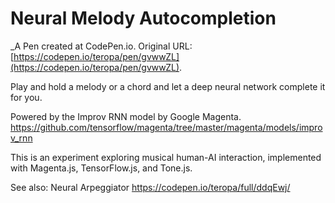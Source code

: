 # Neural Melody Autocompletion
 _A Pen created at CodePen.io. Original URL: [https://codepen.io/teropa/pen/gvwwZL](https://codepen.io/teropa/pen/gvwwZL).

 Play and hold a melody or a chord and let a deep neural network complete it for you.

Powered by the Improv RNN model by Google Magenta. https://github.com/tensorflow/magenta/tree/master/magenta/models/improv_rnn

This is an experiment exploring musical human-AI interaction, implemented with Magenta.js, TensorFlow.js, and Tone.js. 

See also: Neural Arpeggiator https://codepen.io/teropa/full/ddqEwj/